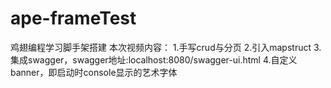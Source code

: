 # ape-frameTest
鸡翅编程学习脚手架搭建
本次视频内容：
1.手写crud与分页
2.引入mapstruct
3.集成swagger，swagger地址:localhost:8080/swagger-ui.html
4.自定义banner，即启动时console显示的艺术字体
